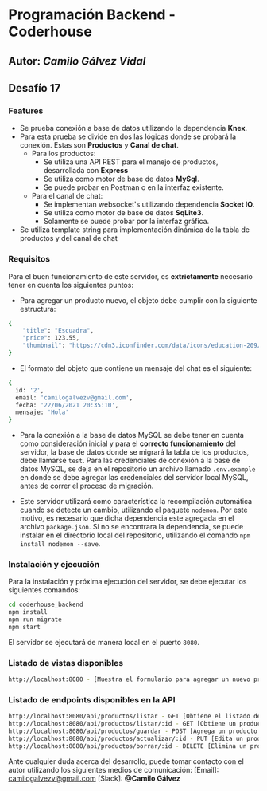 # Programación Backend - Coderhouse
## Autor: _Camilo Gálvez Vidal_

## Desafío 17


### Features
- Se prueba conexión a base de datos utilizando la dependencia **Knex**.
- Para esta prueba se divide en dos las lógicas donde se probará la conexión. Estas son **Productos** y **Canal de chat**.
  - Para los productos:
    - Se utiliza una API REST para el manejo de productos, desarrollada con **Express**
    - Se utiliza como motor de base de datos **MySql**.
    - Se puede probar en Postman o en la interfaz existente.
  - Para el canal de chat:
    - Se implementan websocket's utilizando dependencia **Socket IO**.
    - Se utiliza como motor de base de datos **SqLite3**.
    - Solamente se puede probar por la interfaz gráfica.
- Se utiliza template string para implementación dinámica de la tabla de productos y del canal de chat

### Requisitos
Para el buen funcionamiento de este servidor, es **extrictamente** necesario tener en cuenta los siguientes puntos:

- Para agregar un producto nuevo, el objeto debe cumplir con la siguiente estructura:
```sh
{ 
    "title": "Escuadra",
    "price": 123.55,
    "thumbnail": "https://cdn3.iconfinder.com/data/icons/education-209/64/ruler-triangle-stationary-school-256.png"
}
```

- El formato del objeto que contiene un mensaje del chat es el siguiente:
```sh
{
  id: '2',
  email: 'camilogalvezv@gmail.com',
  fecha: '22/06/2021 20:35:10',
  mensaje: 'Hola'
}
```
- Para la conexión a la base de datos MySQL se debe tener en cuenta como consideración inicial y para el **correcto funcionamiento** del servidor, la base de datos donde se migrará la tabla de los productos, debe llamarse `test`. Para las credenciales de conexión a la base de datos MySQL, se deja en el repositorio un archivo llamado `.env.example` en donde se debe agregar las credenciales del servidor local MySQL, antes de correr el proceso de migración.

- Este servidor utilizará como característica la recompilación automática cuando se detecte un cambio, utilizando el paquete `nodemon`. Por este motivo, es necesario que dicha dependencia este agregada en el archivo `package.json`. Si no se encontrara la dependencia, se puede instalar en el directorio local del repositorio, utilizando el comando `npm install nodemon --save`.

### Instalación y ejecución
Para la instalación y próxima ejecución del servidor, se debe ejecutar los siguientes comandos:
```sh
cd coderhouse_backend
npm install
npm run migrate
npm start
```

El servidor se ejecutará de manera local en el puerto `8080`.

### Listado de vistas disponibles

```sh
http://localhost:8080 - [Muestra el formulario para agregar un nuevo producto al listado y además muestra canal de chat]
```

### Listado de endpoints disponibles en la API

```sh
http://localhost:8080/api/productos/listar - GET [Obtiene el listado de productos]
http://localhost:8080/api/productos/listar/:id - GET [Obtiene un producto en específico]
http://localhost:8080/api/productos/guardar - POST [Agrega un producto nuevo]
http://localhost:8080/api/productos/actualizar/:id - PUT [Edita un producto en específico]
http://localhost:8080/api/productos/borrar/:id - DELETE [Elimina un producto en específico]
```

Ante cualquier duda acerca del desarrollo, puede tomar contacto con el autor utilizando los siguientes medios de comunicación:
[Email]: <camilogalvezv@gmail.com>
[Slack]: **@Camilo Gálvez**

